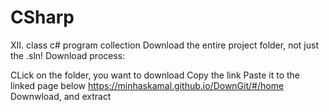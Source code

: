# CSharp
XII. class c# program collection
Download the entire project folder, not just the .sln!
Download process:


CLick on the folder, you want to download
Copy the link
Paste it to the linked page below
  https://minhaskamal.github.io/DownGit/#/home
Downwload, and extract
